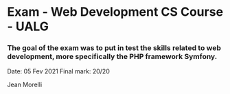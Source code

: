 # Exam - Web Development CS Course - UALG 
### The goal of the exam was to put in test the skills related to web development, more specifically the PHP framework Symfony.

Date: 05 Fev 2021
Final mark: 20/20

Jean Morelli
